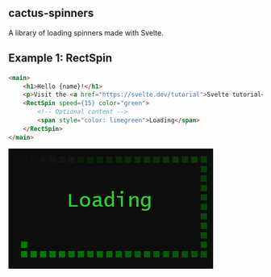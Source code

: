 cactus-spinners
---
A library of loading spinners made with Svelte.

## Example 1: RectSpin
```html
<main>
    <h1>Hello {name}!</h1>
    <p>Visit the <a href="https://svelte.dev/tutorial">Svelte tutorial</a> to learn how to build Svelte apps.</p>
    <RectSpin speed={15} color="green">
        <!-- Optional content -->
        <span style="color: limegreen">Loading</span>
    </RectSpin>
</main>
```
![Rectangle Spinner](scr1.png)
